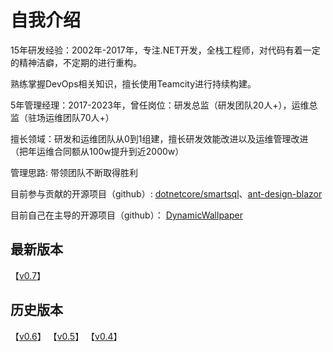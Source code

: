 # 自我介绍
15年研发经验：2002年-2017年，专注.NET开发，全栈工程师，对代码有着一定的精神洁癖，不定期的进行重构。

熟练掌握DevOps相关知识，擅长使用Teamcity进行持续构建。

5年管理经理：2017-2023年，曾任岗位：研发总监（研发团队20人+），运维总监（驻场运维团队70人+）

擅长领域：研发和运维团队从0到1组建，擅长研发效能改进以及运维管理改进（把年运维合同额从100w提升到近2000w）

管理思路: 带领团队不断取得胜利

目前参与贡献的开源项目（github）:
[dotnetcore/smartsql](https://github.com/dotnetcore/SmartSql)、[ant-design-blazor](https://github.com/ant-design-blazor/ant-design-blazor)

目前自己在主导的开源项目（github）：
[DynamicWallpaper](https://github.com/gmij/DynamicWallpaper) 

## 最新版本
【[v0.7](/DynamicWallpaper/v0.7/DynamicWallpaper.Setup_SIGN.msi)】

## 历史版本
【[v0.6](/DynamicWallpaper/v0.6/DynamicWallpaper.Setup_SIGN.msi)】
【[v0.5](/DynamicWallpaper/v0.5/DynamicWallpaper.Setup_SIGN.msi)】
【[v0.4](/DynamicWallpaper/v0.4/DynamicWallpaper.Setup.msi)】


